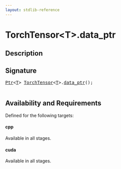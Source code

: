 ```yaml
---
layout: stdlib-reference
---
```


# TorchTensor\<T\>\.data\_ptr

## Description





## Signature 

<pre>
<a href="/stdlib-reference/types/ptr-0/index" class="code_type">Ptr</a>&lt;<a href="/stdlib-reference/types/torchtensor-05/index#typeparam-T" class="code_type">T</a>&gt; <a href="/stdlib-reference/types/torchtensor-05/index" class="code_type">TorchTensor</a>&lt;<a href="/stdlib-reference/types/torchtensor-05/index#typeparam-T" class="code_type">T</a>&gt;.<a href="/stdlib-reference/types/torchtensor-05/data_ptr">data_ptr</a>();

</pre>

## Availability and Requirements

Defined for the following targets:

#### cpp
Available in all stages.

#### cuda
Available in all stages.



